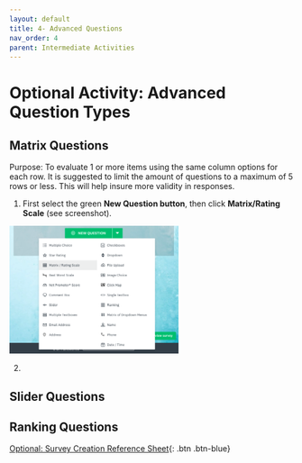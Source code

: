 ```yaml
---
layout: default
title: 4- Advanced Questions
nav_order: 4
parent: Intermediate Activities
---
```


# Optional Activity: Advanced Question Types 

## Matrix Questions
Purpose: To evaluate 1 or more items using the same column options for each row. It is suggested to limit the amount of questions to a maximum of 5 rows or less. This will help insure more validity in responses.

1. First select the green **New Question button**, then click **Matrix/Rating Scale** (see screenshot).<br>
<img width=300px src="images/matrix-select.png">

2. 
## Slider Questions 

## Ranking Questions

[Optional: Survey Creation Reference Sheet](reference-sheet.html){: .btn .btn-blue}  
